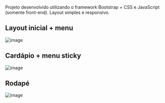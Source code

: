 Projeto desenvolvido utilizando o framework Bootstrap + CSS e JavaScript (somente front-end).
Layout simples e responsivo.

## Layout inicial + menu
![image](https://user-images.githubusercontent.com/60391387/156677315-7d5f2c11-075b-4565-bd06-b8b819da746b.png)

## Cardápio + menu sticky
![image](https://user-images.githubusercontent.com/60391387/156677360-f8d5840e-17b0-4259-93dd-faf9b58729e6.png)

## Rodapé
![image](https://user-images.githubusercontent.com/60391387/156677402-bd162077-153f-448b-ba1a-b4f5b7f0ca25.png)

